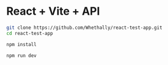 # React + Vite + API

```bash
git clone https://github.com/Whethally/react-test-app.git
cd react-test-app
```

```bash
npm install
```

```bash
npm run dev
```

